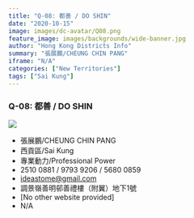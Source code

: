 ```yaml
---
title: "Q-08: 都善 / DO SHIN"
date: "2020-10-15"
image: images/dc-avatar/Q08.png
feature_image: images/backgrounds/wide-banner.jpg
author: "Hong Kong Districts Info"
summary: "張展鵬/CHEUNG CHIN PANG"
iframe: "N/A"
categories: ["New Territories"]
tags: ["Sai Kung"]
---
```


### Q-08: 都善 / DO SHIN  
![](/images/dc-avatar/Q08.png)  

 - 張展鵬/CHEUNG CHIN PANG  
 - 西貢區/Sai Kung  
 - 專業動力/Professional Power  
 - 2510 0881 / 9793 9206 / 5680 0859  
 - ideastome@gmail.com  
 - 調景嶺善明邨善禮樓（附翼）地下1號  
 - [No other website provided]  
 - N/A
